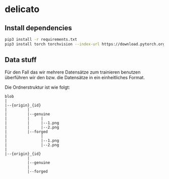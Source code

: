 # delicato

## Install dependencies

```bash
pip3 install -r requirements.txt
pip3 install torch torchvision --index-url https://download.pytorch.org/whl/cu118
```


## Data stuff

Für den Fall das wir mehrere Datensätze zum trainieren benutzen überführen wir den bzw. die Datensätze in ein einheitliches Format.

Die Ordnerstruktur ist wie folgt:

```
blob
|
|--{origin}_{id}
|         |
|         |--genuine
|         |     |
|         |     |--1.png
|         |     |--2.png
|         |--forged
|               |
|               |--1.png
|               |--2.png
|
|--{origin}_{id}
          |
          |--genuine
          |
          |--forged
```